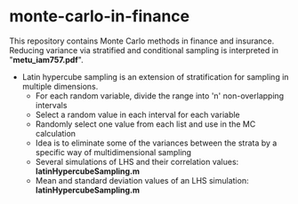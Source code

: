 # monte-carlo-in-finance
This repository contains Monte Carlo methods in finance and insurance. Reducing variance via stratified and conditional sampling is interpreted in "**metu_iam757.pdf**".

* Latin hypercube sampling is an extension of stratification for sampling in multiple dimensions.
  * For each random variable, divide the range into 'n' non-overlapping intervals
  * Select a random value in each interval for each variable
  * Randomly select one value from each list and use in the MC calculation
  * Idea is to eliminate some of the variances between the strata by a specific way of multidimensional sampling
  * Several simulations of LHS and their correlation values: **latinHypercubeSampling.m**
  * Mean and standard deviation values of an LHS simulation: **latinHypercubeSampling.m**
